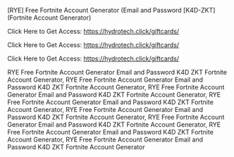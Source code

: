 [RYE] Free Fortnite Account Generator (Email and Password [K4D-ZKT] (Fortnite Account Generator)

Click Here to Get Access: https://hydrotech.click/giftcards/

Click Here to Get Access: https://hydrotech.click/giftcards/

Click Here to Get Access: https://hydrotech.click/giftcards/

 RYE Free Fortnite Account Generator Email and Password K4D ZKT Fortnite Account Generator, RYE Free Fortnite Account Generator Email and Password K4D ZKT Fortnite Account Generator, RYE Free Fortnite Account Generator Email and Password K4D ZKT Fortnite Account Generator, RYE Free Fortnite Account Generator Email and Password K4D ZKT Fortnite Account Generator, RYE Free Fortnite Account Generator Email and Password K4D ZKT Fortnite Account Generator, RYE Free Fortnite Account Generator Email and Password K4D ZKT Fortnite Account Generator, RYE Free Fortnite Account Generator Email and Password K4D ZKT Fortnite Account Generator, RYE Free Fortnite Account Generator Email and Password K4D ZKT Fortnite Account Generator
